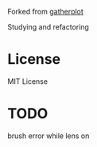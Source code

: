Forked from [gatherplot](https://github.com/intuinno/gatherplot)

Studying and refactoring

# License

MIT License


# TODO
brush error while lens on
